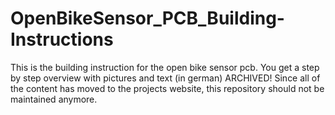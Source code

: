 # OpenBikeSensor_PCB_Building-Instructions
This is the building instruction for the open bike sensor pcb. You get a step by step overview with pictures and text (in german)
ARCHIVED! Since all of the content has moved to the projects website, this repository should not be maintained anymore.
